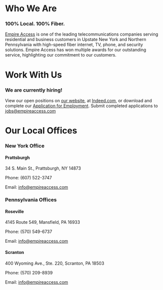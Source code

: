 # Who We Are
### 100% Local. 100% Fiber.

[Empire Access](https://www.empireaccess.com/) is one of the leading telecommunications companies serving residential and business customers in Upstate New York and Northern Pennsylvania with high-speed fiber internet, TV, phone, and security solutions. Empire Access has won multiple awards for our outstanding service, highlighting our commitment to our customers.

# Work With Us
### We are currently hiring!

View our open positions on [our website](https://www.empireaccess.com/careers/), at [Indeed.com](https://www.indeed.com/cmp/Empire-Access-1/jobs?clearPrefilter=1#cmp-skip-header-desktop), or download and complete our [Application for Employment](https://empireaccess.wpenginepowered.com/wp-content/uploads/2024/04/032224_EmploymentApp_Fillablev2.pdf). Submit completed applications to [jobs@empireaccess.com](mailto:jobs@empireaccess.com)

# Our Local Offices
### New York Office

#### Prattsburgh
34 S. Main St., Prattsburgh, NY 14873

Phone: (607) 522-3747

Email: [info@empireaccess.com](mailto:info@empireaccess.com)

### Pennsylvania Offices

#### Roseville
4145 Route 549, Mansfield, PA 16933

Phone: (570) 549-6737

Email: [info@empireaccess.com](mailto:info@empireaccess.com)

#### Scranton
400 Wyoming Ave., Ste. 220, Scranton, PA 18503

Phone: (570) 209-8939

Email: [info@empireaccess.com](mailto:info@empireaccess.com)
